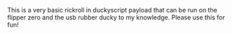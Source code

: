 This is a very basic rickroll in duckyscript payload that can be run on the flipper zero and the usb rubber ducky to my knowledge. Please use this for fun!
